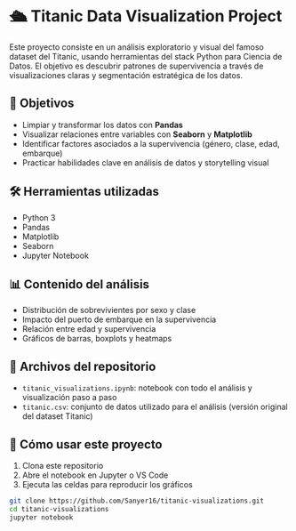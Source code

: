 # 🛳️ Titanic Data Visualization Project

Este proyecto consiste en un análisis exploratorio y visual del famoso dataset del Titanic, usando herramientas del stack Python para Ciencia de Datos. El objetivo es descubrir patrones de supervivencia a través de visualizaciones claras y segmentación estratégica de los datos.

## 📌 Objetivos

- Limpiar y transformar los datos con **Pandas**
- Visualizar relaciones entre variables con **Seaborn** y **Matplotlib**
- Identificar factores asociados a la supervivencia (género, clase, edad, embarque)
- Practicar habilidades clave en análisis de datos y storytelling visual

## 🛠️ Herramientas utilizadas

- Python 3
- Pandas
- Matplotlib
- Seaborn
- Jupyter Notebook

## 📊 Contenido del análisis

- Distribución de sobrevivientes por sexo y clase
- Impacto del puerto de embarque en la supervivencia
- Relación entre edad y supervivencia
- Gráficos de barras, boxplots y heatmaps

## 📂 Archivos del repositorio

- `titanic_visualizations.ipynb`: notebook con todo el análisis y visualización paso a paso
- `titanic.csv`: conjunto de datos utilizado para el análisis (versión original del dataset Titanic)


## 🚀 Cómo usar este proyecto

1. Clona este repositorio
2. Abre el notebook en Jupyter o VS Code
3. Ejecuta las celdas para reproducir los gráficos

```bash
git clone https://github.com/Sanyer16/titanic-visualizations.git
cd titanic-visualizations
jupyter notebook

